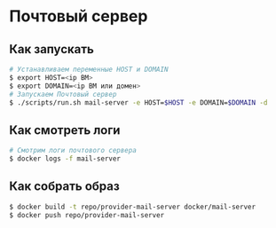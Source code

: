 # Почтовый сервер

## Как запускать
```sh
# Устанавливаем переменные HOST и DOMAIN
$ export HOST=<ip ВМ>
$ export DOMAIN=<ip ВМ или домен>
# Запускаем Почтовый сервер
$ ./scripts/run.sh mail-server -e HOST=$HOST -e DOMAIN=$DOMAIN -d
```

## Как смотреть логи
```sh
# Смотрим логи почтового сервера
$ docker logs -f mail-server
```

## Как собрать образ
```sh
$ docker build -t repo/provider-mail-server docker/mail-server
$ docker push repo/provider-mail-server
```
